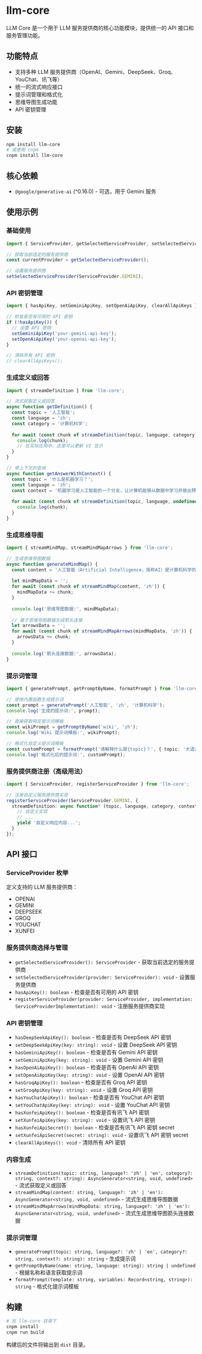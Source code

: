 # llm-core

LLM Core 是一个用于 LLM 服务提供商的核心功能模块，提供统一的 API 接口和服务管理功能。

## 功能特点

- 支持多种 LLM 服务提供商（OpenAI、Gemini、DeepSeek、Groq、YouChat、讯飞等）
- 统一的流式响应接口
- 提示词管理和格式化
- 思维导图生成功能
- API 密钥管理

## 安装

```bash
npm install llm-core
# 或使用 cnpm
cnpm install llm-core
```

## 核心依赖

- `@google/generative-ai` (^0.16.0) - 可选，用于 Gemini 服务

## 使用示例

### 基础使用

```typescript
import { ServiceProvider, getSelectedServiceProvider, setSelectedServiceProvider } from 'llm-core';

// 获取当前选定的服务提供商
const currentProvider = getSelectedServiceProvider();

// 设置服务提供商
setSelectedServiceProvider(ServiceProvider.GEMINI);
```

### API 密钥管理

```typescript
import { hasApiKey, setGeminiApiKey, setOpenAiApiKey, clearAllApiKeys } from 'llm-core';

// 检查是否有可用的 API 密钥
if (!hasApiKey()) {
  // 设置 API 密钥
  setGeminiApiKey('your-gemini-api-key');
  setOpenAiApiKey('your-openai-api-key');
}

// 清除所有 API 密钥
// clearAllApiKeys();
```

### 生成定义或回答

```typescript
import { streamDefinition } from 'llm-core';

// 流式获取定义或回答
async function getDefinition() {
  const topic = '人工智能';
  const language = 'zh';
  const category = '计算机科学';
  
  for await (const chunk of streamDefinition(topic, language, category)) {
    console.log(chunk);
    // 在实际应用中，这里可以更新 UI 显示
  }
}

// 带上下文的查询
async function getAnswerWithContext() {
  const topic = '什么是机器学习？';
  const language = 'zh';
  const context = '机器学习是人工智能的一个分支，让计算机能够从数据中学习并做出预测。';
  
  for await (const chunk of streamDefinition(topic, language, undefined, context)) {
    console.log(chunk);
  }
}
```

### 生成思维导图

```typescript
import { streamMindMap, streamMindMapArrows } from 'llm-core';

// 生成思维导图数据
async function generateMindMap() {
  const content = '人工智能（Artificial Intelligence，简称AI）是计算机科学的一个分支，旨在创造能够模拟人类智能的机器。人工智能的研究领域包括机器学习、自然语言处理、计算机视觉、机器人学等。';
  
  let mindMapData = '';
  for await (const chunk of streamMindMap(content, 'zh')) {
    mindMapData += chunk;
  }
  
  console.log('思维导图数据:', mindMapData);
  
  // 基于思维导图数据生成箭头连接
  let arrowsData = '';
  for await (const chunk of streamMindMapArrows(mindMapData, 'zh')) {
    arrowsData += chunk;
  }
  
  console.log('箭头连接数据:', arrowsData);
}
```

### 提示词管理

```typescript
import { generatePrompt, getPromptByName, formatPrompt } from 'llm-core';

// 使用内置函数生成提示词
const prompt = generatePrompt('人工智能', 'zh', '计算机科学');
console.log('生成的提示词:', prompt);

// 直接获取特定提示词模板
const wikiPrompt = getPromptByName('wiki', 'zh');
console.log('Wiki 提示词模板:', wikiPrompt);

// 格式化自定义提示词模板
const customPrompt = formatPrompt('请解释什么是{topic}？', { topic: '大语言模型' });
console.log('格式化后的提示词:', customPrompt);
```

### 服务提供商注册（高级用法）

```typescript
import { ServiceProvider, registerServiceProvider } from 'llm-core';

// 注册自定义服务提供商实现
registerServiceProvider(ServiceProvider.GEMINI, {
  streamDefinition: async function* (topic, language, category, context) {
    // 自定义实现
    // ...
    yield '自定义响应内容...';
  }
});
```

## API 接口

### ServiceProvider 枚举

定义支持的 LLM 服务提供商：
- OPENAI
- GEMINI
- DEEPSEEK
- GROQ
- YOUCHAT
- XUNFEI

### 服务提供商选择与管理

- `getSelectedServiceProvider(): ServiceProvider` - 获取当前选定的服务提供商
- `setSelectedServiceProvider(provider: ServiceProvider): void` - 设置服务提供商
- `hasApiKey(): boolean` - 检查是否有可用的 API 密钥
- `registerServiceProvider(provider: ServiceProvider, implementation: ServiceProviderImplementation): void` - 注册服务提供商实现

### API 密钥管理

- `hasDeepSeekApiKey(): boolean` - 检查是否有 DeepSeek API 密钥
- `setDeepSeekApiKey(key: string): void` - 设置 DeepSeek API 密钥
- `hasGeminiApiKey(): boolean` - 检查是否有 Gemini API 密钥
- `setGeminiApiKey(key: string): void` - 设置 Gemini API 密钥
- `hasOpenAiApiKey(): boolean` - 检查是否有 OpenAI API 密钥
- `setOpenAiApiKey(key: string): void` - 设置 OpenAI API 密钥
- `hasGroqApiKey(): boolean` - 检查是否有 Groq API 密钥
- `setGroqApiKey(key: string): void` - 设置 Groq API 密钥
- `hasYouChatApiKey(): boolean` - 检查是否有 YouChat API 密钥
- `setYouChatApiKey(key: string): void` - 设置 YouChat API 密钥
- `hasXunfeiApiKey(): boolean` - 检查是否有讯飞 API 密钥
- `setXunfeiApiKey(key: string): void` - 设置讯飞 API 密钥
- `hasXunfeiApiSecret(): boolean` - 检查是否有讯飞 API 密钥 secret
- `setXunfeiApiSecret(secret: string): void` - 设置讯飞 API 密钥 secret
- `clearAllApiKeys(): void` - 清除所有 API 密钥

### 内容生成

- `streamDefinition(topic: string, language?: 'zh' | 'en', category?: string, context?: string): AsyncGenerator<string, void, undefined>` - 流式获取定义或回答
- `streamMindMap(content: string, language?: 'zh' | 'en'): AsyncGenerator<string, void, undefined>` - 流式生成思维导图数据
- `streamMindMapArrows(mindMapData: string, language?: 'zh' | 'en'): AsyncGenerator<string, void, undefined>` - 流式生成思维导图箭头连接数据

### 提示词管理

- `generatePrompt(topic: string, language?: 'zh' | 'en', category?: string, context?: string): string` - 生成提示词
- `getPromptByName(name: string, language: string): string | undefined` - 根据名称和语言获取提示词
- `formatPrompt(template: string, variables: Record<string, string>): string` - 格式化提示词模板

## 构建

```bash
# 在 llm-core 目录下
cnpm install
cnpm run build
```

构建后的文件将输出到 `dist` 目录。